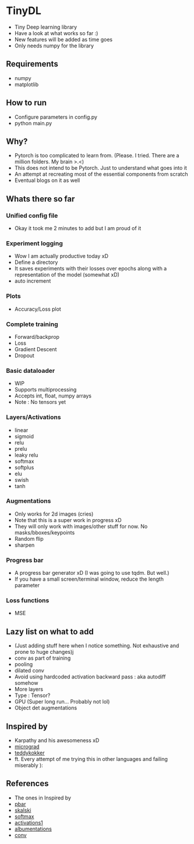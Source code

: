 # TinyDL

- Tiny Deep learning library
- Have a look at what works so far :)
- New features will be added as time goes
- Only needs numpy for the library

## Requirements
- numpy
- matplotlib

## How to run
- Configure parameters in config.py
- python main.py

## Why?
- Pytorch is too complicated to learn from. (Please. I tried. There are a million folders. My brain >.<)
- This does not intend to be Pytorch. Just to understand what goes into it
- An attempt at recreating most of the essential components from scratch
- Eventual blogs on it as well

## Whats there so far
### Unified config file
- Okay it took me 2 minutes to add but I am proud of it
### Experiment logging
- Wow I am actually productive today xD
- Define a directory
- It saves experiments with their losses over epochs along with a representation of the model (somewhat xD)
- auto increment
### Plots
- Accuracy/Loss plot
### Complete training
- Forward/backprop
- Loss
- Gradient Descent
- Dropout
### Basic dataloader
- WIP
- Supports multiprocessing
- Accepts int, float, numpy arrays
- Note : No tensors yet
### Layers/Activations
- linear
- sigmoid
- relu
- prelu
- leaky relu
- softmax
- softplus
- elu
- swish
- tanh
### Augmentations
- Only works for 2d images (cries)
- Note that this is a super work in progress xD
- They will only work with images/other stuff for now. No masks/bboxes/keypoints
- Random flip
- sharpen
### Progress bar
- A progress bar generator xD (I was going to use tqdm. But well.)
- If you have a small screen/terminal window, reduce the length parameter
### Loss functions
- MSE

## Lazy list on what to add
- (Just adding stuff here when I notice something. Not exhaustive and prone to huge changes)j
- conv as part of training
- pooling
- dilated conv
- Avoid using hardcoded activation backward pass : aka autodiff somehow
- More layers
- Type : Tensor?
- GPU (Super long run... Probably not lol)
- Object det augmentations

## Inspired by
- Karpathy and his awesomeness xD
- [micrograd](https://github.com/karpathy/micrograd)
- [teddykokker](https://github.com/teddykoker/tinyloader)
- ft. Every attempt of me trying this in other languages and failing miserably ):

## References
- The ones in Inspired by
- [pbar](https://stackoverflow.com/questions/3173320/text-progress-bar-in-the-console)
- [skalski](https://github.com/SkalskiP/ILearnDeepLearning.py/blob/master/01_mysteries_of_neural_networks/03_numpy_neural_net/Numpy%20deep%20neural%20network.ipynb)
- [softmax](https://stackoverflow.com/questions/34968722/how-to-implement-the-softmax-function-in-python)
- [activations1](https://machinelearningmastery.com/weight-initialization-for-deep-learning-neural-networks/)
- [albumentations](https://albumentations.ai/docs/api_reference/)
- [conv](https://medium.com/analytics-vidhya/2d-convolution-using-python-numpy-43442ff5f381)
